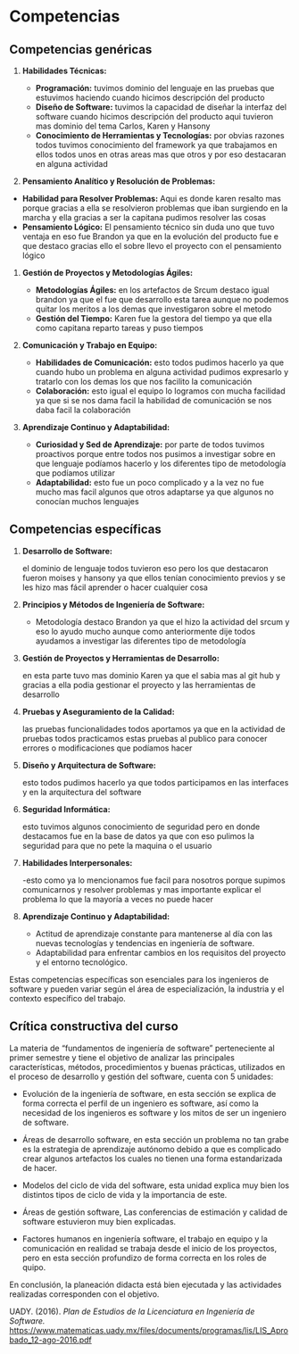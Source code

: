 <h1 id="competencias">Competencias</h1>

## Competencias genéricas


1.  **Habilidades Técnicas:**
    
    -   **Programación:** tuvimos dominio del lenguaje en las pruebas que estuvimos haciendo cuando hicimos descripción del producto
    -   **Diseño de Software:** tuvimos la capacidad de diseñar la interfaz del software cuando hicimos descripción del producto aqui tuvieron mas dominio del tema Carlos, Karen y Hansony
    -   **Conocimiento de Herramientas y Tecnologías:** por obvias razones todos tuvimos conocimiento del framework ya que trabajamos en ellos todos unos en otras areas mas que otros y por eso destacaran en alguna actividad
  

  2.   **Pensamiento Analítico y Resolución de Problemas:**
-   **Habilidad para Resolver Problemas:** Aqui es donde karen resalto mas porque gracias a ella se resolvieron problemas que iban  surgiendo en la marcha y ella gracias a ser la capitana pudimos resolver las cosas
-  **Pensamiento Lógico:** El pensamiento técnico sin duda  uno que tuvo ventaja en eso fue Brandon ya que en la evolución del producto fue e que destaco gracias ello el sobre llevo el proyecto con el pensamiento lógico
1.  **Gestión de Proyectos y Metodologías Ágiles:**
    
    -   **Metodologías Ágiles:** en los artefactos de Srcum destaco igual brandon ya que el fue que desarrollo esta tarea aunque no podemos quitar los meritos a los demas que investigaron sobre el metodo
    -   **Gestión del Tiempo:** Karen fue la gestora del tiempo ya que ella como capitana reparto tareas y puso tiempos
2.  **Comunicación y Trabajo en Equipo:**
    
    -   **Habilidades de Comunicación:** esto todos pudimos hacerlo ya que cuando hubo un problema en alguna actividad pudimos expresarlo y tratarlo con los demas los que nos facilito la comunicación
    -   **Colaboración:** esto igual el equipo lo logramos con mucha facilidad ya que si se nos dama facil la habilidad de comunicación se nos daba facil la colaboración
3.  **Aprendizaje Continuo y Adaptabilidad:**
    
    -   **Curiosidad y Sed de Aprendizaje:** por parte de todos tuvimos proactivos porque entre todos nos pusimos a investigar sobre en que lenguaje podíamos hacerlo y los diferentes tipo de metodología que podíamos utilizar
    -   **Adaptabilidad:** esto fue un poco complicado y a la vez no fue mucho mas facil algunos que otros adaptarse ya que algunos no conocían muchos lenguajes

## Competencias específicas

1.  **Desarrollo de Software:**
    
    el dominio de lenguaje todos tuvieron eso pero los que destacaron fueron moises y hansony ya que ellos tenían conocimiento previos y se les hizo mas fácil aprender o hacer cualquier cosa
2.  **Principios y Métodos de Ingeniería de Software:**
    
    -   Metodología destaco Brandon ya que el hizo la actividad del srcum y eso lo ayudo mucho aunque como anteriormente dije todos ayudamos a investigar las diferentes tipo de metodología
3.  **Gestión de Proyectos y Herramientas de Desarrollo:**
    
    en esta parte tuvo mas dominio Karen ya que el sabia mas al git hub y gracias a ella podia gestionar el proyecto y las herramientas de desarrollo 
4.  **Pruebas y Aseguramiento de la Calidad:**
    
    las pruebas funcionalidades todos aportamos ya que en la actividad de pruebas todos practicamos estas pruebas al publico para conocer errores o modificaciones que podíamos hacer
5.  **Diseño y Arquitectura de Software:**
    
    esto todos pudimos hacerlo ya que todos participamos en las interfaces y  en la arquitectura del software 
6.  **Seguridad Informática:**
    
    esto tuvimos algunos conocimiento de seguridad pero en donde destacamos fue en la base de datos ya que con eso pulimos la seguridad para que no pete la maquina o el usuario
7.  **Habilidades Interpersonales:**
    
    -esto como ya lo mencionamos fue facil para nosotros porque supimos comunicarnos y resolver problemas y mas importante explicar el problema lo que la mayoría a veces no puede hacer 
8.  **Aprendizaje Continuo y Adaptabilidad:**
    
    -   Actitud de aprendizaje constante para mantenerse al día con las nuevas tecnologías y tendencias en ingeniería de software.
    -   Adaptabilidad para enfrentar cambios en los requisitos del proyecto y el entorno tecnológico.

Estas competencias específicas son esenciales para los ingenieros de software y pueden variar según el área de especialización, la industria y el contexto específico del trabajo.

## Crítica constructiva del curso
La materia de “fundamentos de ingeniería de software” perteneciente al primer semestre y tiene el objetivo de analizar las principales características, métodos, procedimientos y buenas prácticas, utilizados en el proceso de desarrollo y gestión del software, cuenta con 5 unidades: 

- Evolución de la ingeniería de software, en esta sección se explica de forma correcta el perfil de un ingeniero es software, así como la necesidad de los ingenieros es software y los mitos de ser un ingeniero de software. 

- Áreas de desarrollo software, en esta sección un problema no tan grabe es la estrategia de aprendizaje autónomo debido a que es complicado crear algunos artefactos los cuales no tienen una forma estandarizada de hacer. 

- Modelos del ciclo de vida del software, esta unidad explica muy bien los distintos tipos de ciclo de vida y la importancia de este. 

- Áreas de gestión software, Las conferencias de estimación y calidad de software estuvieron muy bien explicadas. 

- Factores humanos en ingeniería software, el trabajo en equipo y la comunicación en realidad se trabaja desde el inicio de los proyectos, pero en esta sección profundizo de forma correcta en los roles de quipo. 

En conclusión, la planeación didacta está bien ejecutada y las actividades realizadas corresponden con el objetivo. 





UADY. (2016). *Plan de Estudios de la Licenciatura en Ingeniería de Software.* https://www.matematicas.uady.mx/files/documents/programas/lis/LIS_Aprobado_12-ago-2016.pdf
<!--stackedit_data:
eyJoaXN0b3J5IjpbMTUzNTE2MDk1Niw2MTA1MDA0MywtMTI4MT
AxOTAxOCw1NDY3MzcwMjksOTcyNzQ4NDgzLDk3Mjc0ODQ4Myw5
NzI3NDg0ODMsMTIwNjU2MjE3LDE2OTQyNTg0NDcsMjA0NTI3MD
kwN119
-->